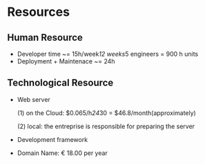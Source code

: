 # Resources

## Human Resource
 * Developer time ~= 15h/week*12 weeks*5 engineers = 900 h units 
 * Deployment + Maintenace ~= 24h

## Technological Resource
 * Web server
 
   (1) on the Cloud: $0.065/h*24*30 = $46.8/month(approximately)

   (2) local: the entreprise is responsible for preparing the server
 * Development framework
 * Domain Name: € 18.00 per year 
